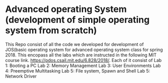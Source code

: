 # Advanced operating System (development of simple operating system from scratch)
This Repo consist of all the code we developed for development of JOS(basic operating system for advanced operating system class for spring 2018.
This encopass all the labs which are instructed in the following MIT course link.
https://pdos.csail.mit.edu/6.828/2018/.
Each of it consist of 
Lab 1: Booting a PC 
Lab 2: Memory Management
Lab 3: User Environments
Lab 4: Preemptive Multitasking
Lab 5: File system, Spawn and Shell
Lab 5: Network Driver 
